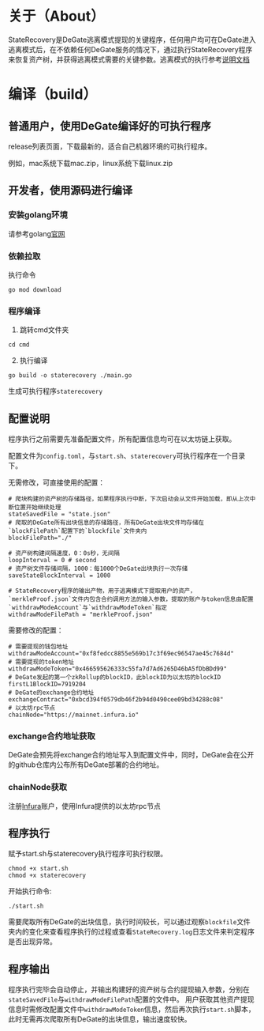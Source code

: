 # 关于（About）
StateRecovery是DeGate逃离模式提现的关键程序，任何用户均可在DeGate进入逃离模式后，在不依赖任何DeGate服务的情况下，通过执行StateRecovery程序来恢复资产树，并获得逃离模式需要的关键参数。逃离模式的执行参考[说明文档](https://docs.degate.com/testnet/how-to-withdraw-assets-in-exodus-mode)
# 编译（build）
## 普通用户，使用DeGate编译好的可执行程序
release列表页面，下载最新的，适合自己机器环境的可执行程序。

例如，mac系统下载mac.zip，linux系统下载linux.zip
## 开发者，使用源码进行编译
### 安装golang环境
请参考golang[官网]('https://go.dev/')
### 依赖拉取
执行命令
```
go mod download
```
### 程序编译
1. 跳转cmd文件夹
```
cd cmd
```
2. 执行编译
```
go build -o staterecovery ./main.go
```
生成可执行程序`staterecovery`
## 配置说明
程序执行之前需要先准备配置文件，所有配置信息均可在以太坊链上获取。

配置文件为`config.toml`，与`start.sh`、`staterecovery`可执行程序在一个目录下。

无需修改，可直接使用的配置：
```
# 爬块构建的资产树的存储路径，如果程序执行中断，下次启动会从文件开始加载，即从上次中断位置开始继续处理
stateSavedFile = "state.json"
# 爬取的DeGate所有出块信息的存储路径，所有DeGate出块文件均存储在`blockFilePath`配置下的`blockfile`文件夹内
blockFilePath="./"

# 资产树构建间隔速度，0：0s秒，无间隔
loopInterval = 0 # second
# 资产树文件存储间隔，1000：每1000个DeGate出块执行一次存储
saveStateBlockInterval = 1000

# StateRecovery程序的输出产物，用于逃离模式下提取用户的资产，`merkleProof.json`文件内包含合约调用方法的输入参数，提取的账户与token信息由配置`withdrawModeAccount`与`withdrawModeToken`指定
withdrawModeFilePath = "merkleProof.json"
```

需要修改的配置：
```
# 需要提现的钱包地址
withdrawModeAccount="0xf8fedcc8855e569b17c3f69ec96547ae45c7684d"
# 需要提现的token地址
withdrawModeToken="0x466595626333c55fa7d7Ad6265D46bA5fDbBDd99"
# DeGate发起的第一个zkRollup的blockID，此blockID为以太坊的blockID
firstL1BlockID=7919204
# DeGate的exchange合约地址
exchangeContract="0xbcd394f0579db46f2b94d0490cee09bd34288c08"
# 以太坊rpc节点
chainNode="https://mainnet.infura.io"
```
### exchange合约地址获取
DeGate会预先将exchange合约地址写入到配置文件中，同时，DeGate会在公开的github仓库内公布所有DeGate部署的合约地址。
### chainNode获取
注册[Infura](https://www.infura.io/)账户，使用Infura提供的以太坊rpc节点
## 程序执行
赋予start.sh与staterecovery执行程序可执行权限。
```
chmod +x start.sh
chmod +x staterecovery
```
开始执行命令:
```
./start.sh
```
需要爬取所有DeGate的出块信息，执行时间较长，可以通过观察`blockfile`文件夹内的变化来查看程序执行的过程或查看`StateRecovery.log`日志文件来判定程序是否出现异常。
## 程序输出
程序执行完毕会自动停止，并输出构建好的资产树与合约提现输入参数，分别在`stateSavedFile`与`withdrawModeFilePath`配置的文件中。
用户获取其他资产提现信息时需修改配置文件中`withdrawModeToken`信息，然后再次执行`start.sh`脚本，此时无需再次爬取所有DeGate的出块信息，输出速度较快。